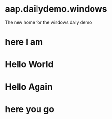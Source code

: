 # aap.dailydemo.windows
The new home for the windows daily demo

# here i am

# Hello World

# Hello Again

# here you go
